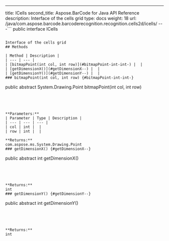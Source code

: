 ---
title: ICells
second_title: Aspose.BarCode for Java API Reference
description: Interface of the cells grid
type: docs
weight: 18
url: /java/com.aspose.barcode.barcoderecognition.recognition.cells2d/icells/
---```
public interface ICells
```

Interface of the cells grid
## Methods

| Method | Description |
| --- | --- |
| [bitmapPoint(int col, int row)](#bitmapPoint-int-int-) |  |
| [getDimensionX()](#getDimensionX--) |  |
| [getDimensionY()](#getDimensionY--) |  |
### bitmapPoint(int col, int row) {#bitmapPoint-int-int-}
```
public abstract System.Drawing.Point bitmapPoint(int col, int row)
```




**Parameters:**
| Parameter | Type | Description |
| --- | --- | --- |
| col | int |  |
| row | int |  |

**Returns:**
com.aspose.ms.System.Drawing.Point
### getDimensionX() {#getDimensionX--}
```
public abstract int getDimensionX()
```




**Returns:**
int
### getDimensionY() {#getDimensionY--}
```
public abstract int getDimensionY()
```




**Returns:**
int
